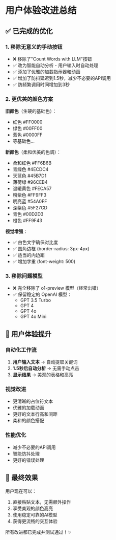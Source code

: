 # 用户体验改进总结

## ✅ 已完成的优化

### 1. 移除无意义的手动按钮
- ❌ 移除了"Count Words with LLM"按钮
- ✅ 改为智能自动分析 - 用户输入时自动处理
- ✅ 添加了优雅的加载指示器和动画
- ✅ 增加了防抖延迟到1.5秒，减少不必要的API调用
- ✅ 防频繁调用时间增加到3秒

### 2. 更优美的颜色方案
**旧颜色**（生硬的基础色）：
- 红色 #FF0000
- 绿色 #00FF00  
- 蓝色 #0000FF
- 等基础色...

**新颜色**（柔和优美的色调）：
- 柔和红色 #FF6B6B
- 青绿色 #4ECDC4
- 天蓝色 #45B7D1
- 薄荷绿 #96CEB4
- 温暖黄色 #FECA57
- 粉紫色 #FF9FF3
- 明亮蓝 #54A0FF
- 深紫色 #5F27CD
- 青色 #00D2D3
- 橙色 #FF9F43

**视觉增强**：
- ✅ 白色文字确保对比度
- ✅ 圆角边框 (border-radius: 3px-4px)
- ✅ 适当的内边距
- ✅ 增加字重 (font-weight: 500)

### 3. 移除问题模型
- ❌ 完全移除了 o1-preview 模型（经常出错）
- ✅ 保留稳定的 OpenAI 模型：
  - GPT 3.5 Turbo
  - GPT 4
  - GPT 4o
  - GPT 4o Mini

## 🎨 用户体验提升

### 自动化工作流
1. **用户输入文本** → 自动提取关键词
2. **1.5秒后自动分析** → 无需手动点击
3. **显示结果** → 美观的表格和高亮

### 视觉改进
- 更清晰的占位符文本
- 优雅的加载动画
- 更好的文本行高和间距
- 柔和的颜色搭配

### 性能优化
- 减少不必要的API调用
- 智能防抖处理
- 更好的错误处理

## 🚀 最终效果

用户现在可以：
1. 直接粘贴文本，无需额外操作
2. 享受美观的颜色高亮
3. 使用稳定可靠的AI模型
4. 获得更流畅的交互体验

所有改进都已完成并测试通过！✨ 